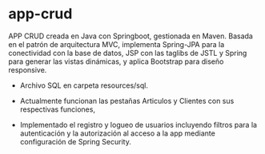 ﻿# app-crud
APP CRUD creada en Java con Springboot, gestionada en Maven.
Basada en el patrón de arquitectura MVC, implementa Spring-JPA para la conectividad con la base de datos,
 JSP con las taglibs de JSTL y Spring para generar las vistas dinámicas, y aplica Bootstrap para diseño responsive.

* Archivo SQL en carpeta resources/sql.

* Actualmente funcionan las pestañas Articulos y Clientes con sus respectivas funciones,
* Implementado el registro y logueo de usuarios incluyendo filtros para la autenticación 
	y la autorización al acceso a la app mediante configuración de Spring Security. 
